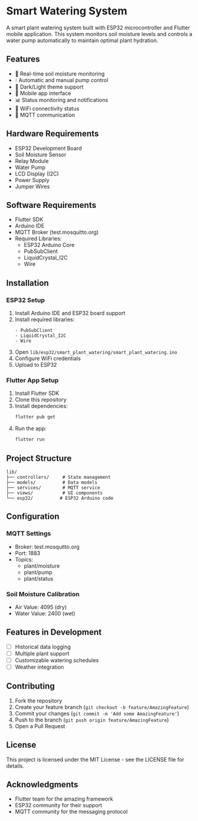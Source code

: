 # Smart Watering System

A smart plant watering system built with ESP32 microcontroller and Flutter mobile application. This system monitors soil moisture levels and controls a water pump automatically to maintain optimal plant hydration.

## Features

- 🌱 Real-time soil moisture monitoring
- 💧 Automatic and manual pump control
- 🌙 Dark/Light theme support
- 📱 Mobile app interface
- 📊 Status monitoring and notifications
- 🔌 WiFi connectivity status
- 🔄 MQTT communication

## Hardware Requirements

- ESP32 Development Board
- Soil Moisture Sensor
- Relay Module
- Water Pump
- LCD Display (I2C)
- Power Supply
- Jumper Wires

## Software Requirements

- Flutter SDK
- Arduino IDE
- MQTT Broker (test.mosquitto.org)
- Required Libraries:
  - ESP32 Arduino Core
  - PubSubClient
  - LiquidCrystal_I2C
  - Wire

## Installation

### ESP32 Setup

1. Install Arduino IDE and ESP32 board support
2. Install required libraries:
   ```
   - PubSubClient
   - LiquidCrystal_I2C
   - Wire
   ```
3. Open `lib/esp32/smart_plant_watering/smart_plant_watering.ino`
4. Configure WiFi credentials
5. Upload to ESP32

### Flutter App Setup

1. Install Flutter SDK
2. Clone this repository
3. Install dependencies:
   ```bash
   flutter pub get
   ```
4. Run the app:
   ```bash
   flutter run
   ```

## Project Structure

```
lib/
├── controllers/     # State management
├── models/          # Data models
├── services/        # MQTT service
├── views/           # UI components
└── esp32/          # ESP32 Arduino code
```

## Configuration

### MQTT Settings

- Broker: test.mosquitto.org
- Port: 1883
- Topics:
  - plant/moisture
  - plant/pump
  - plant/status

### Soil Moisture Calibration

- Air Value: 4095 (dry)
- Water Value: 2400 (wet)

## Features in Development

- [ ] Historical data logging
- [ ] Multiple plant support
- [ ] Customizable watering schedules
- [ ] Weather integration

## Contributing

1. Fork the repository
2. Create your feature branch (`git checkout -b feature/AmazingFeature`)
3. Commit your changes (`git commit -m 'Add some AmazingFeature'`)
4. Push to the branch (`git push origin feature/AmazingFeature`)
5. Open a Pull Request

## License

This project is licensed under the MIT License - see the LICENSE file for details.

## Acknowledgments

- Flutter team for the amazing framework
- ESP32 community for their support
- MQTT community for the messaging protocol
